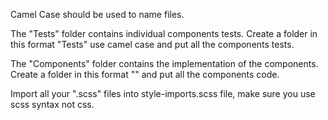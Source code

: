 Camel Case should be used to name files.

The "Tests" folder contains individual components tests. Create a folder 
in this format  "<component-name>Tests" use camel case and put all the
components tests.

The "Components" folder contains the implementation of the components.
Create a folder in this format "<component-name>" and put all the components
code.

Import all your ".scss" files into style-imports.scss file, make sure you use 
scss syntax not css.